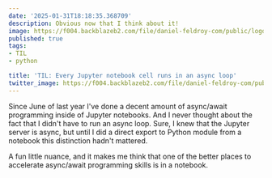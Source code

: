 ```yaml
---
date: '2025-01-31T18:18:35.368709'
description: Obvious now that I think about it!
image: https://f004.backblazeb2.com/file/daniel-feldroy-com/public/logos/til-1.png
published: true
tags:
- TIL
- python

title: 'TIL: Every Jupyter notebook cell runs in an async loop'
twitter_image: https://f004.backblazeb2.com/file/daniel-feldroy-com/public/logos/til-1.png
---
```


Since June of last year I've done a decent amount of async/await programming inside of Jupyter notebooks. And I never thought about the fact that I didn't have to run an async loop. Sure, I knew that the Jupyter server is async, but until I did a direct export to Python module from a notebook this distinction hadn't mattered.

A fun little nuance, and it makes me think that one of the better places to accelerate async/await programming skills is in a notebook. 